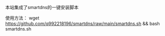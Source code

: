 本站集成了smartdns的一键安装脚本

使用方法：
wget https://github.com/q992218196/smartdns/raw/main/smartdns.sh && bash smartdns.sh
